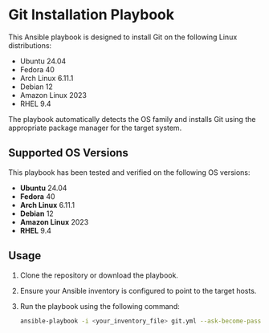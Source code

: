 # Git Installation Playbook

This Ansible playbook is designed to install Git on the following Linux distributions:

- Ubuntu 24.04
- Fedora 40
- Arch Linux 6.11.1
- Debian 12
- Amazon Linux 2023
- RHEL 9.4

The playbook automatically detects the OS family and installs Git using the appropriate package manager for the target system.

## Supported OS Versions

This playbook has been tested and verified on the following OS versions:

- **Ubuntu** 24.04
- **Fedora** 40
- **Arch Linux** 6.11.1
- **Debian** 12
- **Amazon Linux** 2023
- **RHEL** 9.4

## Usage

1. Clone the repository or download the playbook.
2. Ensure your Ansible inventory is configured to point to the target hosts.
3. Run the playbook using the following command:

   ```bash
   ansible-playbook -i <your_inventory_file> git.yml --ask-become-pass
